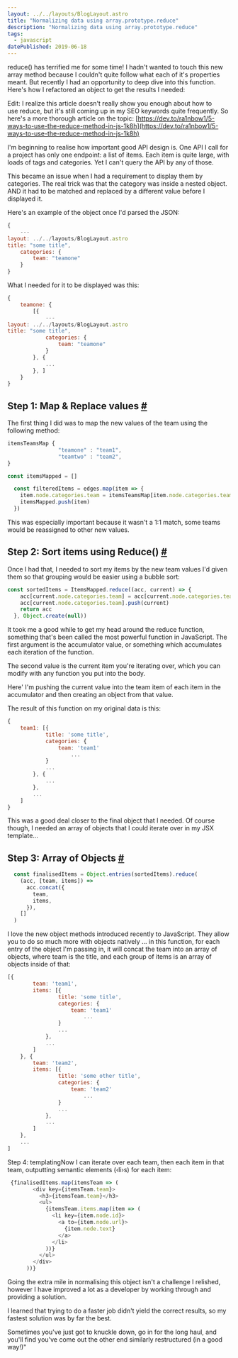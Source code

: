 ```yaml
---
layout: ../../layouts/BlogLayout.astro
title: "Normalizing data using array.prototype.reduce"
description: "Normalizing data using array.prototype.reduce"
tags: 
  - javascript
datePublished: 2019-06-18
---
```

reduce() has terrified me for some time! I hadn't wanted to touch this new array method because I couldn't quite follow what each of it's properties meant. But recently I had an opportunity to deep dive into this function. Here's how I refactored an object to get the results I needed:

Edit: I realize this article doesn't really show you enough about how to use reduce, but it's still coming up in my SEO keywords quite frequently. So here's a more thorough article on the topic: [https://dev.to/ra1nbow1/5-ways-to-use-the-reduce-method-in-js-1k8h](https://dev.to/ra1nbow1/5-ways-to-use-the-reduce-method-in-js-1k8h)

I'm beginning to realise how important good API design is. One API I call for a project has only one endpoint: a list of items. Each item is quite large, with loads of tags and categories. Yet I can't query the API by any of those.

This became an issue when I had a requirement to display them by categories. The real trick was that the category was inside a nested object. AND it had to be matched and replaced by a different value before I displayed it.

Here's an example of the object once I'd parsed the JSON:

```javascript
{
    ---
layout: ../../layouts/BlogLayout.astro
title: "some title",
    categories: {
        team: "teamone"
    }
}
```

What I needed for it to be displayed was this:

```javascript
{
    teamone: {
        [{
            ---
layout: ../../layouts/BlogLayout.astro
title: "some title",
            categories: {
                team: "teamone"
            }
        }, {
            ...
        }, ]
    }
}
```

## Step 1: Map & Replace values [#](https://deliciousreverie.co.uk/posts/normalizing-data-using-reduce/#step-1:-map-and-replace-values)

The first thing I did was to map the new values of the team using the following method:

```javascript
itemsTeamsMap {
                "teamone" : "team1",
                "teamtwo" : "team2",
}

const itemsMapped = []

  const filteredItems = edges.map(item => {
    item.node.categories.team = itemsTeamsMap[item.node.categories.team]
    itemsMapped.push(item)
  })
```

This was especially important because it wasn't a 1:1 match, some teams would be reassigned to other new values.

## Step 2: Sort items using Reduce() [#](https://deliciousreverie.co.uk/posts/normalizing-data-using-reduce/#step-2:-sort-items-using-reduce())

Once I had that, I needed to sort my items by the new team values I'd given them so that grouping would be easier using a bubble sort:

```javascript
const sortedItems = ItemsMapped.reduce((acc, current) => {
    acc[current.node.categories.team] = acc[current.node.categories.team] || []
    acc[current.node.categories.team].push(current)
    return acc
  }, Object.create(null))
```

It took me a good while to get my head around the reduce function, something that's been called the most powerful function in JavaScript. The first argument is the accumulator value, or something which accumulates each iteration of the function.

The second value is the current item you're iterating over, which you can modify with any function you put into the body.

Here' I'm pushing the current value into the team item of each item in the accumulator and then creating an object from that value.

The result of this function on my original data is this:

```javascript
{
    team1: [{
            title: 'some title',
            categories: {
                team: 'team1'
                    ...
            }
            ...
        }, {
            ...
        },
        ...
    ]
}
```

This was a good deal closer to the final object that I needed. Of course though, I needed an array of objects that I could iterate over in my JSX template...

## Step 3: Array of Objects [#](https://deliciousreverie.co.uk/posts/normalizing-data-using-reduce/#step-3:-array-of-objects)

```javascript
  const finalisedItems = Object.entries(sortedItems).reduce(
    (acc, [team, items]) =>
      acc.concat({
        team,
        items,
      }),
    []
  )
```

I love the new object methods introduced recently to JavaScript. They allow you to do so much more with objects natively ... in this function, for each entry of the object I'm passing in, it will concat the team into an array of objects, where team is the title, and each group of items is an array of objects inside of that:

```javascript
[{
        team: 'team1',
        items: [{
                title: 'some title',
                categories: {
                    team: 'team1'
                        ...
                }
                ...
            },
            ...
        ]
    }, {
        team: 'team2',
        items: [{
                title: 'some other title',
                categories: {
                    team: 'team2'
                        ...
                }
                ...
            },
            ...
        ]
    },
    ...
]
```

Step 4: templatingNow I can iterate over each team, then each item in that team, outputting semantic elements (‹li›s) for each item:

```javascript
 {finalisedItems.map(itemsTeam => (
        <div key={itemsTeam.team}>
          <h3>{itemsTeam.team}</h3>
          <ul>
            {itemsTeam.items.map(item => (
              <li key={item.node.id}>
                <a to={item.node.url}>
                  {item.node.text}
                </a>
              </li>
            ))}
          </ul>
        </div>
      ))}
```

Going the extra mile in normalising this object isn't a challenge I relished, however I have improved a lot as a developer by working through and providing a solution.

I learned that trying to do a faster job didn't yield the correct results, so my fastest solution was by far the best.

Sometimes you've just got to knuckle down, go in for the long haul, and you'll find you've come out the other end similarly restructured (in a good way!)"